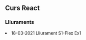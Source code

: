 <!DOCTYPE html>
<html>

<head>
  <h2>Curs React</h2>
</head>

<body>
<h3>Lliuraments</h3>
</body>
<ul></ul>
<li>18-03-2021  Lliurament S1-Flex Ex1</li>
</html>